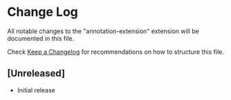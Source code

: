 # Change Log

All notable changes to the "annotation-extension" extension will be documented in this file.

Check [Keep a Changelog](http://keepachangelog.com/) for recommendations on how to structure this file.

## [Unreleased]

- Initial release